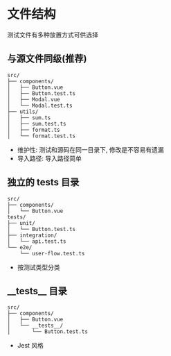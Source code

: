 # 文件结构

测试文件有多种放置方式可供选择

## 与源文件同级(推荐)

```
src/
├── components/
│   ├── Button.vue
│   ├── Button.test.ts
│   ├── Modal.vue
│   └── Modal.test.ts
├── utils/
│   ├── sum.ts
│   ├── sum.test.ts
│   ├── format.ts
│   └── format.test.ts
```

- 维护性: 测试和源码在同一目录下, 修改是不容易有遗漏
- 导入路径: 导入路径简单

## 独立的 tests 目录

```
src/
├── components/
│   └── Button.vue
tests/
├── unit/
│   └── Button.test.ts
├── integration/
│   └── api.test.ts
└── e2e/
    └── user-flow.test.ts
```

- 按测试类型分类

## \_\_tests\_\_ 目录

```
src/
├── components/
│   ├── Button.vue
│   └── __tests__/
│       └── Button.test.ts
```

- Jest 风格
